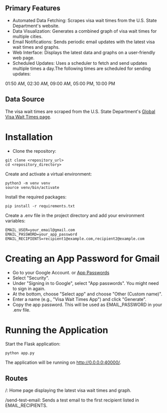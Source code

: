## Primary Features
* Automated Data Fetching: Scrapes visa wait times from the U.S. State Department's website.
* Data Visualization: Generates a combined graph of visa wait times for multiple cities.
* Email Notifications: Sends periodic email updates with the latest visa wait times and graphs.
* Web Interface: Displays the latest data and graphs on a user-friendly web page.
* Scheduled Updates: Uses a scheduler to fetch and send updates multiple times a day.The following times are scheduled for sending updates:

01:50 AM, 02:30 AM, 09:00 AM, 05:00 PM, 10:00 PM

## Data Source
The visa wait times are scraped from the U.S. State Department's [Global Visa Wait Times page](https://travel.state.gov/content/travel/en/us-visas/visa-information-resources/global-visa-wait-times.html).

# Installation
* Clone the repository:

```
git clone <repository_url>
cd <repository_directory>
```

Create and activate a virtual environment:

```
python3 -m venv venv
source venv/bin/activate
```

Install the required packages:

```
pip install -r requirements.txt
```

Create a .env file in the project directory and add your environment variables:

```
EMAIL_USER=your_email@gmail.com
EMAIL_PASSWORD=your_app_password
EMAIL_RECIPIENTS=recipient1@example.com,recipient2@example.com
```

# Creating an App Password for Gmail
* Go to your Google Account. or [App Passwords](https://myaccount.google.com/apppasswords)
* Select "Security".
* Under "Signing in to Google", select "App passwords". You might need to sign in again.
* At the bottom, choose "Select app" and choose "Other (Custom name)".
* Enter a name (e.g., "Visa Wait Times App") and click "Generate".
* Copy the app password. This will be used as EMAIL_PASSWORD in your .env file.


# Running the Application
Start the Flask application:
```
python app.py
```

The application will be running on http://0.0.0.0:40000/.

## Routes
/: Home page displaying the latest visa wait times and graph.


/send-test-email: Sends a test email to the first recipient listed in EMAIL_RECIPIENTS.
